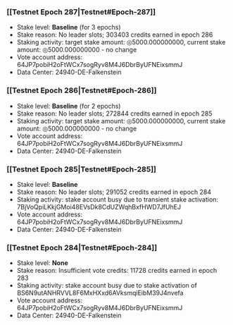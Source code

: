### [[Testnet Epoch 287|Testnet#Epoch-287]]
* Stake level: **Baseline** (for 3 epochs)
* Stake reason: No leader slots; 303403 credits earned in epoch 286
* Staking activity: target stake amount: ◎5000.000000000, current stake amount: ◎5000.000000000 - no change
* Vote account address: 64JP7pobiH2oFtWCx7sogRyv8M4J6DbrByUFNEixsmmJ
* Data Center: 24940-DE-Falkenstein
### [[Testnet Epoch 286|Testnet#Epoch-286]]
* Stake level: **Baseline** (for 2 epochs)
* Stake reason: No leader slots; 272844 credits earned in epoch 285
* Staking activity: target stake amount: ◎5000.000000000, current stake amount: ◎5000.000000000 - no change
* Vote account address: 64JP7pobiH2oFtWCx7sogRyv8M4J6DbrByUFNEixsmmJ
* Data Center: 24940-DE-Falkenstein
### [[Testnet Epoch 285|Testnet#Epoch-285]]
* Stake level: **Baseline**
* Stake reason: No leader slots; 291052 credits earned in epoch 284
* Staking activity: stake account busy due to transient stake activation: 7BjVoQpiLKkjGMoi48EVsDk8CdUZWqhBxfHWD7JfUhEJ
* Vote account address: 64JP7pobiH2oFtWCx7sogRyv8M4J6DbrByUFNEixsmmJ
* Data Center: 24940-DE-Falkenstein
### [[Testnet Epoch 284|Testnet#Epoch-284]]
* Stake level: **None**
* Stake reason: Insufficient vote credits: 11728 credits earned in epoch 283
* Staking activity: stake account busy due to stake activation of BS6N9utANHRVVL8F6MxHXxd6AVksmqiEibM39J4nvefa
* Vote account address: 64JP7pobiH2oFtWCx7sogRyv8M4J6DbrByUFNEixsmmJ
* Data Center: 24940-DE-Falkenstein
